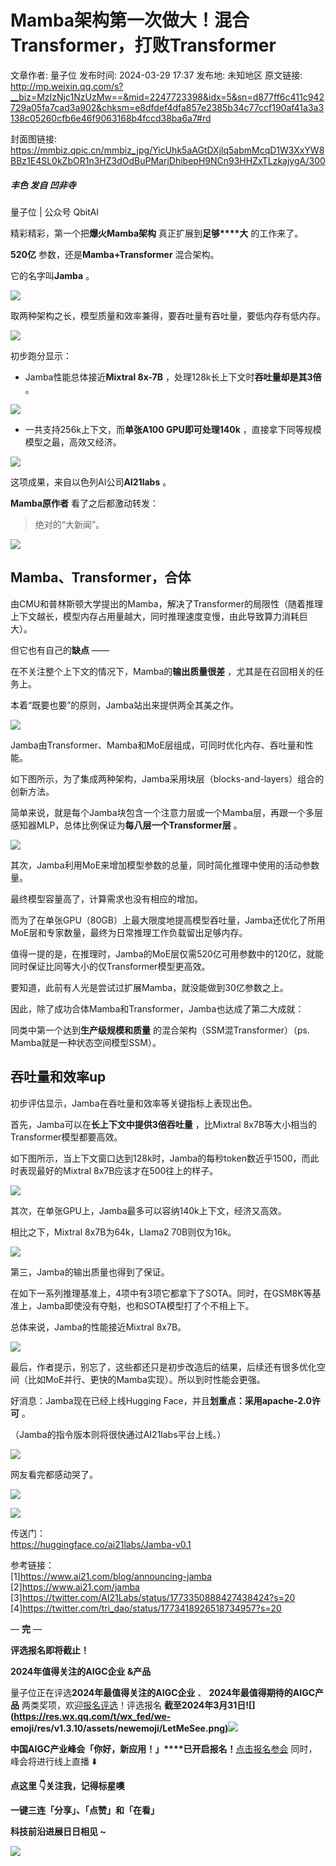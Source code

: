 # Mamba架构第一次做大！混合Transformer，打败Transformer

文章作者: 量子位
发布时间: 2024-03-29 17:37
发布地: 未知地区
原文链接: http://mp.weixin.qq.com/s?__biz=MzIzNjc1NzUzMw==&mid=2247723398&idx=5&sn=d877ff6c411c942729a05fa7cad3a902&chksm=e8dfdef4dfa857e2385b34c77ccf190af41a3a3138c05260cfb6e46f9063168b4fccd38ba6a7#rd

封面图链接: https://mmbiz.qpic.cn/mmbiz_jpg/YicUhk5aAGtDXjlq5abmMcqD1W3XxYW8BBz1E4SL0kZbOR1n3HZ3dOdBuPMarjDhibepH9NCn93HHZxTLzkajygA/300

##### 丰色 发自 凹非寺  
量子位 | 公众号 QbitAI

精彩精彩，第一个把**爆火Mamba架构** 真正扩展到**足够****大** 的工作来了。

**520亿** 参数，还是**Mamba+Transformer** 混合架构。

它的名字叫**Jamba** 。

![](https://mmbiz.qpic.cn/mmbiz_png/YicUhk5aAGtDXjlq5abmMcqD1W3XxYW8BLpASibLzviaEL8BUF13SC2d2srhnsauEFS7iaGbGiaRg5anKdcRXERTF9Q/640?wx_fmt=png&from=appmsg)

取两种架构之长，模型质量和效率兼得，要吞吐量有吞吐量，要低内存有低内存。

![](https://mmbiz.qpic.cn/mmbiz_png/YicUhk5aAGtDXjlq5abmMcqD1W3XxYW8BmmQVgmibTAKJ6nTVQ4622T7oOKMpw1ibF40y8tKslkQAOaicYswhlDSqw/640?wx_fmt=png&from=appmsg)

初步跑分显示：

  * Jamba性能总体接近**Mixtral 8x-7B** ，处理128k长上下文时**吞吐量却是其3倍** 。

![](https://mmbiz.qpic.cn/mmbiz_png/YicUhk5aAGtDXjlq5abmMcqD1W3XxYW8BT678410DcSNv3jImPk9kZYAaEicdEnDgg9tYJHXG1PdttICzNLOfjBw/640?wx_fmt=png&from=appmsg)

  * 一共支持256k上下文，而**单张A100 GPU即可处理140k** ，直接拿下同等规模模型之最，高效又经济。

![](https://mmbiz.qpic.cn/mmbiz_png/YicUhk5aAGtDXjlq5abmMcqD1W3XxYW8B6uib1VztKUicNTtZwnky8YhuOogEPpnakqzMAz6yT2nyYNka88fbnu6A/640?wx_fmt=png&from=appmsg)

这项成果，来自以色列AI公司**AI21labs** 。

**Mamba原作者** 看了之后都激动转发：

> 绝对的“大新闻”。

![](https://mmbiz.qpic.cn/mmbiz_png/YicUhk5aAGtDXjlq5abmMcqD1W3XxYW8BayJm86IH7ickgUfnmaZBUmUqERElj8x4G8p9s4TQRebQzyGzCVL2I4Q/640?wx_fmt=png&from=appmsg)

## Mamba、Transformer，合体

由CMU和普林斯顿大学提出的Mamba，解决了Transformer的局限性（随着推理上下文越长，模型内存占用量越大，同时推理速度变慢，由此导致算力消耗巨大）。

但它也有自己的**缺点** ——

在不关注整个上下文的情况下，Mamba的**输出质量很差** ，尤其是在召回相关的任务上。

本着“既要也要”的原则，Jamba站出来提供两全其美之作。

![](https://mmbiz.qpic.cn/mmbiz_png/YicUhk5aAGtDXjlq5abmMcqD1W3XxYW8BcmzoKibWF9Fzdv3JtoA0Dn951V5iayrdjo7DKPe62xpDvuoxmELIWb5Q/640?wx_fmt=png&from=appmsg)

Jamba由Transformer、Mamba和MoE层组成，可同时优化内存、吞吐量和性能。

如下图所示，为了集成两种架构，Jamba采用块层（blocks-and-layers）组合的创新方法。

简单来说，就是每个Jamba块包含一个注意力层或一个Mamba层，再跟一个多层感知器MLP，总体比例保证为**每八层一个Transformer层** 。

![](https://mmbiz.qpic.cn/mmbiz_png/YicUhk5aAGtDXjlq5abmMcqD1W3XxYW8BQjz1WOT3hcwDrHGeASOJtwOUn6MSvJe8sjw00wniaHYHlEONDE69VHA/640?wx_fmt=png&from=appmsg)

其次，Jamba利用MoE来增加模型参数的总量，同时简化推理中使用的活动参数量。

最终模型容量高了，计算需求也没有相应的增加。

而为了在单张GPU（80GB）上最大限度地提高模型吞吐量，Jamba还优化了所用MoE层和专家数量，最终为日常推理工作负载留出足够内存。

值得一提的是，在推理时，Jamba的MoE层仅需520亿可用参数中的120亿，就能同时保证比同等大小的仅Transformer模型更高效。

要知道，此前有人光是尝试过扩展Mamba，就没能做到30亿参数之上。

因此，除了成功合体Mamba和Transformer，Jamba也达成了第二大成就：

同类中第一个达到**生产级规模和质量** 的混合架构（SSM混Transformer）（ps. Mamba就是一种状态空间模型SSM）。

## 吞吐量和效率up

初步评估显示，Jamba在吞吐量和效率等关键指标上表现出色。

首先，Jamba可以在**长上下文中提供3倍吞吐量** ，比Mixtral 8x7B等大小相当的Transformer模型都要高效。

如下图所示，当上下文窗口达到128k时，Jamba的每秒token数近乎1500，而此时表现最好的Mixtral 8x7B应该才在500往上的样子。

![](https://mmbiz.qpic.cn/mmbiz_png/YicUhk5aAGtDXjlq5abmMcqD1W3XxYW8BT678410DcSNv3jImPk9kZYAaEicdEnDgg9tYJHXG1PdttICzNLOfjBw/640?wx_fmt=png&from=appmsg)

其次，在单张GPU上，Jamba最多可以容纳140k上下文，经济又高效。

相比之下，Mixtral 8x7B为64k，Llama2 70B则仅为16k。

![](https://mmbiz.qpic.cn/mmbiz_png/YicUhk5aAGtDXjlq5abmMcqD1W3XxYW8B6uib1VztKUicNTtZwnky8YhuOogEPpnakqzMAz6yT2nyYNka88fbnu6A/640?wx_fmt=png&from=appmsg)

第三，Jamba的输出质量也得到了保证。

在如下一系列推理基准上，4项中有3项它都拿下了SOTA。同时，在GSM8K等基准上，Jamba即使没有夺魁，也和SOTA模型打了个不相上下。

总体来说，Jamba的性能接近Mixtral 8x7B。

![](https://mmbiz.qpic.cn/mmbiz_png/YicUhk5aAGtDXjlq5abmMcqD1W3XxYW8BmTb0FXu0YZs7hJofaHNuBaohbpyoe9aJhOqeswBVjxnsSeYAzibyt7g/640?wx_fmt=png&from=appmsg)

最后，作者提示，别忘了，这些都还只是初步改造后的结果，后续还有很多优化空间（比如MoE并行、更快的Mamba实现）。所以到时性能会更强。

好消息：Jamba现在已经上线Hugging Face，并且**划重点：采用apache-2.0许可** 。

（Jamba的指令版本则将很快通过AI21labs平台上线。）

![](https://mmbiz.qpic.cn/mmbiz_png/YicUhk5aAGtDXjlq5abmMcqD1W3XxYW8BY4uvyTRAsoC3ITqR13veUabiclicicsBpC7ib0Kg5ciamUXHmQY4frIgrNw/640?wx_fmt=png&from=appmsg)

网友看完都感动哭了。

![](https://mmbiz.qpic.cn/mmbiz_png/YicUhk5aAGtDXjlq5abmMcqD1W3XxYW8BbcnRTxHaKoYM43V1BqxhsbicZTjBxq6cC9bcXNXDMmqPIhOHf26cX7Q/640?wx_fmt=png&from=appmsg)

![](https://mmbiz.qpic.cn/mmbiz_jpg/YicUhk5aAGtDXjlq5abmMcqD1W3XxYW8B0bn8MLRQoaIKIS4ks0K2BpSRWqvBWQOKEOiaQUlknQz5rK6eibH9G5BA/640?wx_fmt=jpeg&from=appmsg)

传送门：  
https://huggingface.co/ai21labs/Jamba-v0.1

参考链接：  
[1]https://www.ai21.com/blog/announcing-jamba  
[2]https://www.ai21.com/jamba  
[3]https://twitter.com/AI21Labs/status/1773350888427438424?s=20  
[4]https://twitter.com/tri_dao/status/1773418926518734957?s=20

— **完** —

**评选报名即将截止！**

**2024年值得关注的AIGC企业 &产品**

量子位正在评选**2024年最值得关注的AIGC企业** 、 **2024年最值得期待的AIGC产品** 两类奖项，欢迎[报名评选]()！评选报名
**截至2024年3月31日![](https://res.wx.qq.com/t/wx_fed/we-
emoji/res/v1.3.10/assets/newemoji/LetMeSee.png)**![](https://mmbiz.qpic.cn/mmbiz_png/YicUhk5aAGtC7IzBlicP1jwLsfiaw2A2ibBoWRgd47kXexFUOSSzXn5f9fDcza39rny2BgqyDQkDrSoLCDh3Ag7XwA/640?wx_fmt=png&from=appmsg)

**中国AIGC产业峰会「你好，新应用！」****已开启报名！**[点击报名参会]() 同时，峰会将进行线上直播 ⬇️

  

**点这里 👇关注我，记得标星噢**

**一键三连「分享」、「点赞」和「在看」**

**科技前沿进展日日相见 ~**

![](https://mmbiz.qpic.cn/mmbiz_svg/g9RQicMD01M0tYoRQT2cMQRmPS5ZDyrrfzeksiay90KaDzlGBH61icqHxmgFKfvfXtVuwTHV740CDLAaXU1LIfZyoJEpYKcRIiaE/640?wx_fmt=svg)

